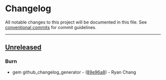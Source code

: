 # Changelog

All notable changes to this project will be documented in this file. See [conventional commits](https://www.conventionalcommits.org/) for commit guidelines.

---
## [Unreleased](https://github.com/ryancyq/rodiff/tree/HEAD)

### Burn

- gem github_changelog_generator - ([89e96a8](https://github.com/ryancyq/rodiff/commit/89e96a87dab4af738e842a4402a655468144592c)) - Ryan Chang

<!-- generated by git-cliff -->
